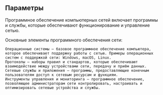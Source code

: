 ## Параметры
Программное обеспечение компьютерных сетей включает программы и службы, которые обеспечивают функционирование и управление сетью.

Основные элементы программного обеспечения сети:

    Операционные системы — базовое программное обеспечение компьютера, которое обеспечивает поддержку работы с сетью. Примеры операционных систем с поддержкой сети: Windows, macOS, Linux.
    Протоколы — наборы правил и стандартов, которые обеспечивают взаимодействие между устройствами сети, передачу и приём данных.
    Сетевые службы и приложения — программы, предоставляющие конечным пользователям доступ к сетевым ресурсам и функциям.
    Инструменты управления и мониторинга — программное обеспечение, позволяющее администраторам сети контролировать, настраивать и оптимизировать сетевые устройства и службы.

